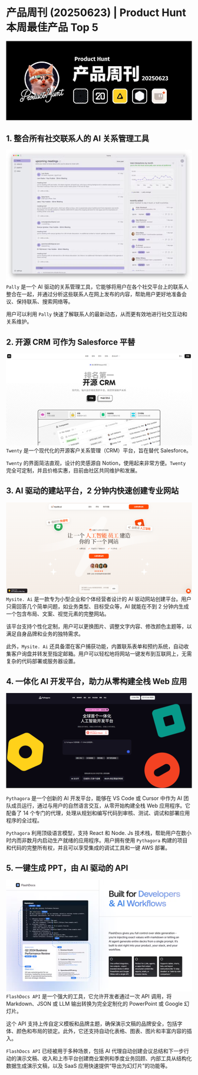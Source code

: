 # 产品周刊 (20250623) | Product Hunt 本周最佳产品 Top 5

![](../../attachments/产品周刊微信公众号封面%20(1).png)
## 1. 整合所有社交联系人的 AI 关系管理工具
![](../../attachments/Pasted%20image%2020250703213518.png)
`Pally` 是一个 AI 驱动的关系管理工具，它能够将用户在各个社交平台上的联系人整合在一起，并通过分析这些联系人在网上发布的内容，帮助用户更好地准备会议、保持联系、搜索网络等。

用户可以利用 `Pally` 快速了解联系人的最新动态，从而更有效地进行社交互动和关系维护。

## 2. 开源 CRM 可作为 Salesforce 平替
![](../../attachments/Pasted%20image%2020250703213657.png)
`Twenty` 是一个现代化的开源客户关系管理（CRM）平台，旨在替代 Salesforce。

`Twenty` 的界面简洁直观，设计的灵感源自 Notion，使用起来非常方便。`Twenty` 完全可定制，并且价格实惠，目前由社区共同维护和发展。

## 3. AI 驱动的建站平台，2 分钟内快速创建专业网站
![](../../attachments/Pasted%20image%2020250703213753.png)
`Mysite. Ai` 是一款专为小型企业和个体经营者设计的 AI 驱动网站创建平台。用户只需回答几个简单问题，如业务类型、目标受众等，AI 就能在不到 2 分钟内生成一个包含布局、文案、视觉元素的完整网站。

该平台支持个性化定制，用户可以更换图片、调整文字内容、修改颜色主题等，以满足自身品牌和业务的独特需求。

此外，`Mysite. Ai` 还具备潜在客户捕获功能，内置联系表单和预约系统，自动收集客户询盘并转发至指定邮箱。用户可以轻松地将网站一键发布到互联网上，无需复杂的代码部署或服务器设置。

## 4. 一体化 AI 开发平台，助力从零构建全栈 Web 应用
![](../../attachments/Pasted%20image%2020250703213826.png)

`Pythagora` 是一个创新的 AI 开发平台，能够在 VS Code 或 Cursor 中作为 AI 团队成员运行，通过与用户的自然语言交互，从零开始构建全栈 Web 应用程序。它配备了 14 个专门的代理，处理从规划和编写代码到审核、测试、调试和部署应用程序的全过程。

`Pythagora` 利用顶级语言模型，支持 React 和 Node. Js 技术栈，帮助用户在数小时内而非数月内启动生产就绪的应用程序。用户拥有使用 `Pythagora` 构建的项目和代码的完整所有权，并且可以享受集成的调试工具和一键 AWS 部署。

## 5. 一键生成 PPT，由 AI 驱动的 API
![](../../attachments/Pasted%20image%2020250703214159.png)
`FlashDocs API` 是一个强大的工具，它允许开发者通过一次 API 调用，将 Markdown、JSON 或 LLM 输出转换为完全定制化的 PowerPoint 或 Google 幻灯片。

这个 API 支持上传自定义模板和品牌主题，确保演示文稿的品牌安全，包括字体、颜色和布局的锁定。此外，它还支持自动化表格、图表、图片和丰富内容的插入。

`FlashDocs API` 已经被用于多种场景，包括 AI 代理自动创建会议总结和下一步行动的演示文稿、收入和上市平台创建商业案例和季度业务回顾、内部工具从结构化数据生成演示文稿，以及 SaaS 应用快速提供“导出为幻灯片”的功能等。
